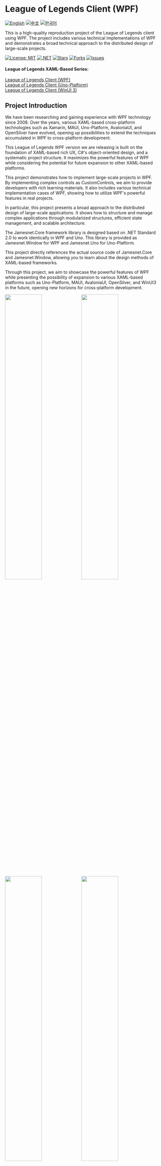 # League of Legends Client (WPF)

[![English](https://img.shields.io/badge/docs-English-blue.svg)](README.md) [![中文](https://img.shields.io/badge/docs-中文-red.svg)](README.zh-CN.md) [![한국어](https://img.shields.io/badge/docs-한국어-green.svg)](README.ko.md)

This is a high-quality reproduction project of the League of Legends client using WPF. The project includes various technical implementations of WPF and demonstrates a broad technical approach to the distributed design of large-scale projects.

[![License: MIT](https://img.shields.io/badge/License-MIT-yellow.svg)](https://opensource.org/licenses/MIT)
[![.NET](https://img.shields.io/badge/.NET-8.0-blue.svg)](https://dotnet.microsoft.com/download)
[![Stars](https://img.shields.io/github/stars/jamesnetgroup/leagueoflegends-wpf.svg)](https://github.com/jamesnetgroup/leagueoflegends-wpf/stargazers)
[![Forks](https://img.shields.io/github/forks/jamesnetgroup/leagueoflegends-wpf.svg)](https://github.com/jamesnetgroup/leagueoflegends-wpf/network/members)
[![Issues](https://img.shields.io/github/issues/jamesnetgroup/leagueoflegends-wpf.svg)](https://github.com/jamesnetgroup/leagueoflegends-wpf/issues)

#### League of Legends XAML-Based Series:
[League of Legends Client (WPF)](https://github.com/jamesnetgroup/leagueoflegends-wpf)  
[League of Legends Client (Uno-Platform)](https://github.com/jamesnetgroup/leagueoflegends-uno)  
[League of Legends Client (WinUI 3)](https://github.com/jamesnetgroup/leagueoflegends-winui3)

## Project Introduction

We have been researching and gaining experience with WPF technology since 2008. Over the years, various XAML-based cross-platform technologies such as Xamarin, MAUI, Uno-Platform, AvaloniaUI, and OpenSilver have evolved, opening up possibilities to extend the techniques accumulated in WPF to cross-platform development.

This League of Legends WPF version we are releasing is built on the foundation of XAML-based rich UX, C#'s object-oriented design, and a systematic project structure. It maximizes the powerful features of WPF while considering the potential for future expansion to other XAML-based platforms.

This project demonstrates how to implement large-scale projects in WPF. By implementing complex controls as CustomControls, we aim to provide developers with rich learning materials. It also includes various technical implementation cases of WPF, showing how to utilize WPF's powerful features in real projects.

In particular, this project presents a broad approach to the distributed design of large-scale applications. It shows how to structure and manage complex applications through modularized structures, efficient state management, and scalable architecture.

The Jamesnet.Core framework library is designed based on .NET Standard 2.0 to work identically in WPF and Uno. This library is provided as Jamesnet.Window for WPF and Jamesnet.Uno for Uno-Platform.

This project directly references the actual source code of Jamesnet.Core and Jamesnet.Window, allowing you to learn about the design methods of XAML-based frameworks.

Through this project, we aim to showcase the powerful features of WPF while presenting the possibility of expansion to various XAML-based platforms such as Uno-Platform, MAUI, AvaloniaUI, OpenSilver, and WinUI3 in the future, opening new horizons for cross-platform development.

<img src="https://github.com/user-attachments/assets/3bc0d881-577e-4aa2-8802-698169d701a5" width="49%"/>
<img src="https://github.com/user-attachments/assets/d3b13869-d0f8-457d-90d9-5a637c500b4a" width="49%"/>
<img src="https://github.com/user-attachments/assets/45920f83-41b9-4924-8e92-86123d15a2a4" width="49%"/>
<img src="https://github.com/user-attachments/assets/4e41c4af-1a98-48b0-9c44-05ac48f0430e" width="49%"/>
<img src="https://github.com/user-attachments/assets/78415f9d-732c-4940-881c-beed7a6e9620" width="49%"/>
<img src="https://github.com/user-attachments/assets/b376f4ed-4ffd-4528-b1cc-6b0483f442e1" width="49%"/>
<img src="https://github.com/user-attachments/assets/3bc0d881-577e-4aa2-8802-698169d701a5" width="49%"/>
<img src="https://github.com/user-attachments/assets/0cedb504-2f27-43b8-87ed-34e85f1d7b83" width="49%"/>
<img src="https://github.com/user-attachments/assets/f5e80933-9d18-47c1-81c6-eb55a680972a" width="49%"/>
<img src="https://github.com/user-attachments/assets/d8aa51d5-c6e1-4a9a-95f8-e20a7c6f9f91" width="49%"/>
<img src="https://github.com/user-attachments/assets/c2cc6c22-8345-4333-83a2-61ab08883652" width="49%"/>
<img src="https://github.com/user-attachments/assets/fd6aa0ca-14c1-4446-b6cb-2617bc15b373" width="49%"/>
<img src="https://github.com/user-attachments/assets/be84fe63-4fb5-4a6c-a537-9907b88e648b" width="49%"/>
<img src="https://github.com/user-attachments/assets/24db2d8b-b839-42b2-be8a-2fc6266dad77" width="49%"/>
<img src="https://github.com/user-attachments/assets/642ccf0d-f2df-4adc-bb87-b1246cbda0b7" width="49%"/>
<img src="https://github.com/user-attachments/assets/bece2bfd-1bb9-436e-b928-929d3706398c" width="49%"/>

## Core Technology Stack
> The repository includes all framework source code.

- [x] **Jamesnet.Core**: Cross-platform core library based on .NET Standard 2.0
- [x] **Jamesnet.Windows**: Window management and UI framework optimized for WPF

These two libraries can be used identically in both WPF and Uno-Platform, and include all core functionalities necessary for the architectural design of large-scale projects.

## Key Features and Implementations

1. **Large-scale Project Architecture**
   - [x] Modular and distributed system design
   - [x] Loose coupling through dependency injection
   - [x] Plugin-based extensible structure

2. **Advanced WPF Techniques**
   - [x] Implementation of various CustomControls
   - [x] Complex state management using VisualStateManager
   - [x] Data virtualization and UI virtualization techniques

3. **Performance Optimization**
   - [x] Efficient resource management and memory usage
   - [x] Application of asynchronous programming patterns
   - [x] Rendering optimization techniques

4. **UI/UX Design**
   - [x] Implementation of complex graphics using Geometry Path
   - [x] Custom animations and transition effects
   - [x] Dynamic theme system

5. **Framework Design**
   - [x] Event-based communication system
   - [x] Implementation of state management patterns
   - [x] Extensible navigation system

This project comprehensively showcases advanced design patterns and techniques based on Jamesnet.Core and Jamesnet.Window while maximizing the powerful features of WPF. By providing real-world application cases of various technologies and patterns necessary for large-scale application development, it will serve as rich learning material for WPF developers.

We hope this project will inspire WPF developers and serve as a best practice for large-scale desktop application development. Furthermore, we expect that through this project, we can explore code sharing strategies between WPF and [Uno-Platform](https://github.com/jamesnetgroup/leagueoflegends-uno) and new possibilities in cross-platform development.

> We are planning versions for new platforms such as MAUI, WinUI 3, AvaloniaUI, and OpenSilver in the future.

## Technology Stack
- .NET 8.0
- WPF (Windows Presentation Foundation)
- Jamesnet.Core
- Jamesnet.Windows
- Jamesnet.Uno

## Getting Started
### Prerequisites
- Visual Studio 2022 or later
- .NET 8.0 SDK
- Jamesnet.Wpf NuGet package

### Installation and Execution
#### 1. Clone the repository:

```
git clone https://github.com/jamesnet214/leagueoflegends.git
```

#### 2. Open the solution
- [x] Visual Studio
- [x] Visual Studio Code
- [x] JetBrains Rider

<img src="https://github.com/user-attachments/assets/af70f422-7057-4e77-a54d-042ee8358d2a" width="32%"/>
<img src="https://github.com/user-attachments/assets/e4feaa10-a107-4b58-8d13-1d8be620ec62" width="32%"/>
<img src="https://github.com/user-attachments/assets/5ff487f6-55e4-43e1-9abf-f8d419ee6943" width="32%"/>

#### 3. Build and Run
- [x] Set the startup project
- [x] Press F5 or click the Run button
- [x] Windows 11 recommended

## Learning Opportunities
This project offers valuable insights for WPF developers:
1. **Complex UI Recreation**: Learn techniques for recreating sophisticated user interfaces
2. **Custom Control Development**: Understand the process of building custom WPF controls
3. **MVVM in Practice**: See real-world implementation of MVVM pattern in a complex application
4. **Geometry Path Usage**: Master the use of Geometry Path for intricate UI designs
5. **Performance Optimization**: Learn strategies for optimizing large-scale WPF applications

## Contributing
Contributions to the League of Legends Client (WPF) project are welcome! Feel free to submit issues, create pull requests, or suggest improvements.

## License
This project is licensed under the MIT License - see the [LICENSE](LICENSE) file for details.

## Contact
- Website: https://jamesnet.dev
- Email: james@jamesnet.dev, vickyqu115@hotmail.com

Experience the power of WPF in recreating complex game interfaces with this League of Legends client recreation!
